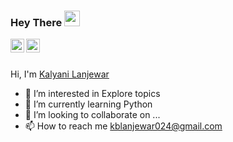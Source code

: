  ### Hey There <img src="https://media.giphy.com/media/hvRJCLFzcasrR4ia7z/giphy.gif" width="25px"> 
 <a href="https://twitter.com/kalyani_2419">
  <img align="left" alt="Kalyani Lanjewar | Twitter" width="22px" src="https://raw.githubusercontent.com/peterthehan/peterthehan/master/assets/twitter.svg" />
</a>
 <a href="https://www.linkedin.com/in/kalyanilanjewar24/">
  <img align="left" alt="Kalyani's LinkedIN" width="22px" src="https://raw.githubusercontent.com/peterthehan/peterthehan/master/assets/linkedin.svg" />
</a> 

 <br />
 <br />
 
 Hi, I'm [Kalyani Lanjewar]()
 
 - 👀 I’m interested in Explore topics
 - 🌱 I’m currently learning Python
 - 💞️ I’m looking to collaborate on ...
 - 📫 How to reach me kblanjewar024@gmail.com

<!---
Kalyani2419/Kalyani2419 is a ✨ special ✨ repository because its `README.md` (this file) appears on your GitHub profile.
You can click the Preview link to take a look at your changes.
--->
